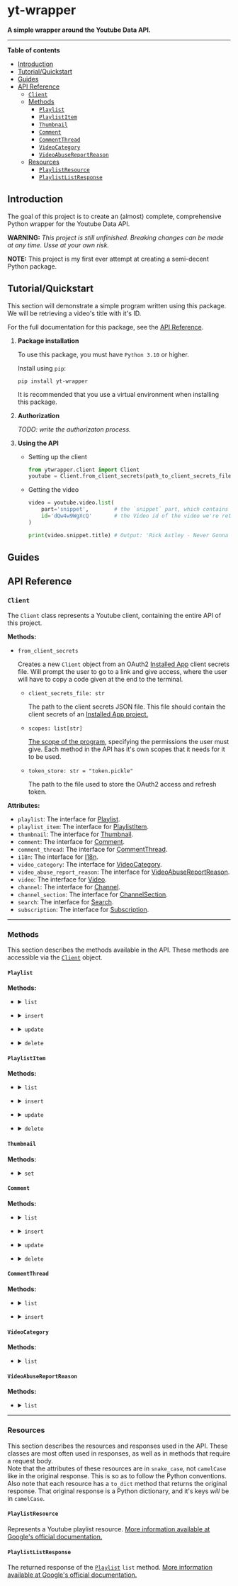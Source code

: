 # yt-wrapper <!-- omit in toc -->
**A simple wrapper around the Youtube Data API.**
***

**Table of contents**
- [Introduction](#introduction)
- [Tutorial/Quickstart](#tutorialquickstart)
- [Guides](#guides)
- [API Reference](#api-reference)
  - [`Client`](#client)
  - [Methods](#methods)
    - [`Playlist`](#playlist)
    - [`PlaylistItem`](#playlistitem)
    - [`Thumbnail`](#thumbnail)
    - [`Comment`](#comment)
    - [`CommentThread`](#commentthread)
    - [`VideoCategory`](#videocategory)
    - [`VideoAbuseReportReason`](#videoabusereportreason)
  - [Resources](#resources)
    - [`PlaylistResource`](#playlistresource)
    - [`PlaylistListResponse`](#playlistlistresponse)

## Introduction
The goal of this project is to create an (almost) complete, comprehensive Python wrapper for the Youtube Data API. 

**WARNING:** *This project is still unfinished. Breaking changes can be made at any time. Usse at your own risk.*

**NOTE:** This project is my first ever attempt at creating a semi-decent Python package.
## Tutorial/Quickstart 

This section will demonstrate a simple program written using this package. We will be retrieving a video's title with it's ID.

For the full documentation for this package, see the [API Reference](#api-reference).  

1. **Package installation** 
   
    To use this package, you must have `Python 3.10` or higher.

    Install using `pip`:
    ```
    pip install yt-wrapper
    ```
    It is recommended that you use a virtual environment when installing this package.

2. **Authorization**

    *TODO: write the authorizaton process.*

3. **Using the API**
    
    - Setting up the client  

        ```python
        from ytwrapper.client import Client
        youtube = Client.from_client_secrets(path_to_client_secrets_file, scopes=['https://www.googleapis.com/auth/youtube.readonly'])
        ```
    - Getting the video

        ```python
        video = youtube.video.list(
            part='snippet',        # the `snippet` part, which contains the video titles
            id='dQw4w9WgXcQ'       # the Video id of the video we're retrieving
        )

        print(video.snippet.title) # Output: 'Rick Astley - Never Gonna Give You Up (Official Music Video)'
        ```

## Guides

## API Reference

### `Client`
The `Client` class represents a Youtube client, containing the entire API of this project.

**Methods:**
- `from_client_secrets` 
    
    Creates a new `Client` object from an OAuth2 [Installed App](https://developers.google.com/youtube/v3/guides/auth/installed-apps) client secrets file. Will prompt the user to go to a link and give access, where the user will have to copy a code given at the end to the terminal.
    - `client_secrets_file: str`
        
        The path to the client secrets JSON file. This file should contain the client secrets of an [Installed App project.](https://developers.google.com/youtube/v3/guides/auth/installed-apps)
    - `scopes: list[str]`

        [The scope of the program](https://developers.google.com/youtube/v3/guides/auth/installed-apps#identify-access-scopes), specifying the permissions the user must give. Each method in the API has it's own scopes that it needs for it to be used.
    - `token_store: str = "token.pickle"`

        The path to the file used to store the OAuth2 access and refresh token.

**Attributes:**
- `playlist`: The interface for [Playlist](#playlist).
- `playlist_item`: The interface for [PlaylistItem](#playlistitem).
- `thumbnail`: The interface for [Thumbnail](#thumbnail).
- `comment`: The interface for [Comment](#comment).
- `comment_thread`: The interface for [CommentThread](#commentthread).
- `i18n`: The interface for [I18n](#i18n).
- `video_category`: The interface for [VideoCategory](#videocategry).
- `video_abuse_report_reason`: The interface for [VideoAbuseReportReason](#videoabusereportreason).
- `video`: The interface for [Video](#video).
- `channel`: The interface for [Channel](#channel).
- `channel_section`: The interface for [ChannelSection](#channelsection).
- `search`: The interface for [Search](#search).
- `subscription`: The interface for [Subscription](#subscription).

***
### Methods
<!-- TODO: Add in return types for each of these. -->
This section describes the methods available in the API. These methods are accessible via the [`Client`](#client) object.

<!--m-start Playlist -->
#### `Playlist`
**Methods:**
- <details><summary><code>list</code></summary>

    Returns a collection of playlists.  
    **Required** parameters:
    - `part: PlaylistPartType`

        Specifies what properties will be returned by the request.

    **Filters** (specify exactly one):
    - `id: list[str]|str`

        The playlist ID/list of playlist IDs that will be returned.
    - `channel_id: str`

        Specifies a channel ID whose playlists will be returned.
    - `mine: bool`

        Specifies that the API should retrieve the playlists of the authorised user.

    **Optional** parameters:
    - `max_results: int`

        The maximum amount of items that will be returned.
    - `page_token: str`

        Identifies a specific page in the result set that should be returned. The `next_page_token` and `prev_page_token` are available in the returned list response for this parameter.
    - `on_behalf_of_content_owner: str`

        

    [Reference](https://developers.google.com/youtube/v3/docs/playlists/list)
</details>

- <details><summary><code>insert</code></summary>

    Creates a playlist.  
    **Required** parameters:
    - `part: PlaylistPartType`

        Identifies the attributes the method will set, and the attributes included in the response.
    - `body: PlaylistResource`

        The [`PlaylistResource`](#playlistresource) which specifies the details of this playlist.
        **Values you are able to set**:
        - `snippet.title` (Required)
        - `snippet.description`
        - `snippet.privacy_status`

    **Optional** parameters:
    - `on_behalf_of_content_owner: str`

        

    [Reference](https://developers.google.com/youtube/v3/docs/playlists/insert)
</details>

- <details><summary><code>update</code></summary>

    Updates a playlist.  
    **Required** parameters:
    - `part: PlaylistPartType`

        Identifies the attributes the method will set, and the attributes included in the response.
    - `body: PlaylistResource`

        The [`PlaylistResource`](#playlistresource) which specifies the details of this playlist.
        **Values you are able to set**:
        - `id` (Required)
        - Otherwise, same as the above `insert` method.`

    **Optional** parameters:
    - `on_behalf_of_content_owner: str`

        

    [Reference](https://developers.google.com/youtube/v3/docs/playlists/update)
</details>

- <details><summary><code>delete</code></summary>

    Deletes a playlist.  
    **Required** parameters:
    - `playlist_id: str`

        The ID of the playlist that will be deleted.

    **Optional** parameters:
    - `on_behalf_of_content_owner: str`

        

    [Reference](https://developers.google.com/youtube/v3/docs/playlists/delete)
</details>

<!--m-end Playlist -->
<!--m-start PlaylistItem -->
#### `PlaylistItem`
**Methods:**
- <details><summary><code>list</code></summary>

    Returns a collection of playlist items that match the API request parameters.  
    **Required** parameters:
    - `part: PlaylistItemPartType`

        Specifies what properties will be returned by the request.

    **Filters** (specify exactly one):
    - `id: list[str]|str`

        The ID/list of IDs of the playlist items that should be returned.
    - `playlist_id: str`

        The ID of the playlist whose videos will be retrieved.

    **Optional** parameters:
    - `video_id: str`

        Specifies that the request should return only the playlist items that contain the specified video.
    - `max_results: int`

        The maximum amount of items that will be returned.
    - `page_token: str`

        Identifies a specific page in the result set that should be returned. The `next_page_token` and `prev_page_token` are available in the returned list response for this parameter.
    - `on_behalf_of_content_owner: str`

        

    [Reference](https://developers.google.com/youtube/v3/docs/playliststems/list)
</details>

- <details><summary><code>insert</code></summary>

    Modifies a playlist item.  
    **Required** parameters:
    - `part: PlaylistItemPartType`

        Identifies the attributes the method will set, and the attributes included in the response.
    - `body: PlaylistItemResource`

        The PlaylistItemResource which specifies the details of the playlist item.
        **Values you are able to set**:
        - `id` (Required)
        - Otherwise, same as the above `insert` method.`

    **Optional** parameters:
    - `on_behalf_of_content_owner: str`

        

    [Reference](https://developers.google.com/youtube/v3/docs/playlistItems/insert)
</details>

- <details><summary><code>update</code></summary>

    Inserts a video into a playlist.  
    **Required** parameters:
    - `part: PlaylistItemPartType`

        Identifies the attributes the method will set, and the attributes included in the response.
    - `body: PlaylistItemResource`

        The PlaylistItemResource which specifies the details of the playlist item.
        **Values you are able to set**:
        - `snippet.playlist_id` (Required)
        - `snippet.resource_id` (Required)
        - `snippet.position` (Required)
        - `content_details.note` (Required)
        - `content_details.start_at` (Required)
        - `content_details.end_at` (Required)

    **Optional** parameters:
    - `on_behalf_of_content_owner: str`

        

    [Reference](https://developers.google.com/youtube/v3/docs/playlistItems/update)
</details>

- <details><summary><code>delete</code></summary>

    Deletes a playlist item.  
    **Required** parameters:
    - `playlist_item_id: str`

        The ID of the playlist item that will be deleted.

    **Optional** parameters:
    - `on_behalf_of_content_owner: str`

        

    [Reference](https://developers.google.com/youtube/v3/docs/playlistitems/delete)
</details>

<!--m-end PlaylistItem -->
<!--m-start Thumbnail -->
#### `Thumbnail`
**Methods:**
- <details><summary><code>set</code></summary>

    Uploads a custom video thumbnail to YouTube and sets it for a video.  
    **Required** parameters:
    - `thumbnail_file: str`

        The path to the file of the thumbnail.
    - `video_id: str`

        The ID of the video for the thumbnail.

    **Optional** parameters:
    - `on_behalf_of_content_owner: str`

        

    [Reference](https://developers.google.com/youtube/v3/docs/thumbnails/set)
</details>

<!--m-end Thumbnail -->
<!--m-start Comment -->
#### `Comment`
**Methods:**
- <details><summary><code>list</code></summary>

    Retrieve a list of comments.  
    **Required** parameters:
    - `part: CommentPartType`

        Specifies what properties will be returned by the request.

    **Filters** (specify exactly one):
    - `id`

        The id of the comment that should be retrived.
    - `parent_id`

        The ID of the top-level comment whose replies should be retrieved.

    **Optional** parameters:
    - `max_results: int`

        The maximum amount of items that will be returned.
    - `page_token: str`

        Identifies a specific page in the result set that should be returned. The `next_page_token` and `prev_page_token` are available in the returned list response for this parameter.
    - `text_format: Literal['html', 'plain_text']`

        The format of the returned comment.

    [Reference](https://developers.google.com/youtube/v3/docs/comments/list)
</details>

- <details><summary><code>insert</code></summary>

    Create a reply to a top-level comment. To create a top-level comment, use CommentThread.insert instead.  
    **Required** parameters:
    - `part: CommentPartType`

        Identifies the attributes the method will set, and the attributes included in the response.
    - `body: CommentResource`

        The CommentResource which specifies the details of the reply.
        **Values you are able to set**:
        - `snippet.text_original`
        - `snippet.parent_id`

    [Reference](https://developers.google.com/youtube/v3/docs/comments/insert)
</details>

- <details><summary><code>update</code></summary>

    Modifies a comment.  
    **Required** parameters:
    - `part: CommentPartType`

        Identifies the attributes the method will set, and the attributes included in the response.
    - `body: CommentResource`

        The CommentResource which specifies the details of the comment.
        **Values you are able to set**:
        - `id`
        - `snippet.text_original`

    [Reference](https://developers.google.com/youtube/v3/docs/comments/update)
</details>

- <details><summary><code>delete</code></summary>

    Deletes a comment.  
    **Required** parameters:
    - `comment_id: str`

        The ID of the comment that should be deleted.

    [Reference](https://developers.google.com/youtube/v3/docs/comments/delete)
</details>

<!--m-end Comment -->
<!--m-start CommentThread -->
#### `CommentThread`
**Methods:**
- <details><summary><code>list</code></summary>

    Retrieve a list of comment threads.  
    **Required** parameters:
    - `part: CommentThreadPartType`

        Specifies what properties will be returned by the request.

    **Filters** (specify exactly one):
    - `id: str`

        The ID of the comment.
    - `channel_id: str`

        Specifies the API to retrieve all comment threads which contain comments from this channel.
    - `video_id: str`

        Specifies the ID of the video whose comments should be retrieved.
    - `all_threads_related_to_channel_id: str`

        Specifies the API to return all comment threads associated with the specified channel.

    **Optional** parameters:
    - `moderation_status: Literal['held_for_review', 'likely_spam', 'published']`

        Specifies that all returned comments are of the given moderation state.
    - `order: Literal['time', 'relevance']`

        Specifies the order the returned comment threads should be in.
    - `text_format: Literal['html', 'plain_text']`

        The format of the returned comment.
    - `max_results: int`

        The maximum amount of items that will be returned.
    - `page_token: str`

        Identifies a specific page in the result set that should be returned. The `next_page_token` and `prev_page_token` are available in the returned list response for this parameter.
    - `on_behalf_of_content_owner: str`

        

    [Reference](https://developers.google.com/youtube/v3/docs/commentthreads/list)
</details>

- <details><summary><code>insert</code></summary>

    Create a new top-level comment.  
    **Required** parameters:
    - `part: CommentThreadPartType`

        Identifies the attributes the method will set, and the attributes included in the response.
    - `body: CommentResource`

        **Values you are able to set**:
        - `snippet.channel_id`
        - `snippet.video_id`
        - `snippet.top_level_comment.snippet.text_original`

    [Reference](https://developers.google.com/youtube/v3/docs/commentthreads/insert)
</details>

<!--m-end CommentThread -->
<!--m-start I18n -->
<!--m-end I18n -->
<!--m-start VideoCategory -->
#### `VideoCategory`
**Methods:**
- <details><summary><code>list</code></summary>

    Returns a list of categories that can be associated with YouTube videos.  
    **Optional** parameters:
    - `id: str|list[str]`

        The ID of the video category to be retrieved.
    - `region_code: str`

        Specifies the API to retrive all video categories in the specified region code.

    [Reference](https://developers.google.com/youtube/v3/docs/videoCategories/list)
</details>

<!--m-end VideoCategory -->
<!--m-start VideoAbuseReportReason -->
#### `VideoAbuseReportReason`
**Methods:**
- <details><summary><code>list</code></summary>

    Retrieve a list of reasons that can be used to report abusive videos.  
    [Reference](https://developers.google.com/youtube/v3/docs/videoAbuseReportReasons/list)
</details>

<!--m-end VideoAbuseReportReason -->
<!--m-start Video -->
<!--m-end Video -->
<!--m-start Channel -->
<!--m-end Channel -->
<!--m-start ChannelSection -->
<!--m-end ChannelSection -->
<!--m-start Search -->
<!--m-end Search -->
<!--m-start Subscription -->
<!--m-end Subscription -->

***
### Resources
<!-- TODO: Add in a way to write resource docs, then write them. -->
This section describes the resources and responses used in the API. These classes are most often used in responses, as well as in methods that require a request body.  
Note that the attributes of these resources are in `snake_case`, not `camelCase` like in the original response. This is so as to follow the Python conventions.  
Also note that each resource has a `to_dict` method that returns the original response. That original response is a Python dictionary, and it's keys *will* be in `camelCase`. 
#### `PlaylistResource`

Represents a Youtube playlist resource. [More information available at Google's official documentation.](https://developers.google.com/youtube/v3/docs/playlists)
#### `PlaylistListResponse`

The returned response of the [`Playlist`](#playlist) `list` method. [More information available at Google's official documentation.](https://developers.google.com/youtube/v3/docs/playlists/list#response)
